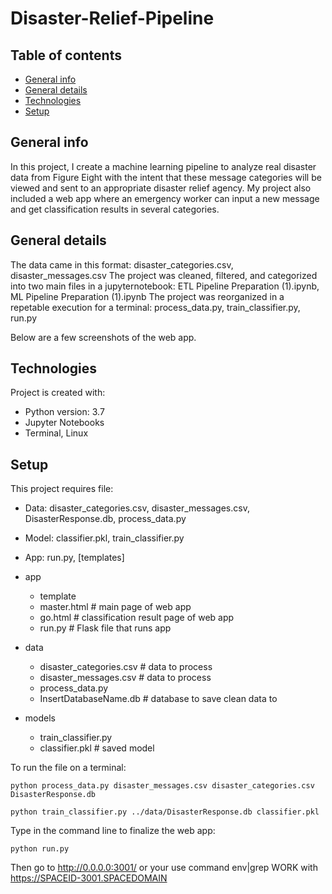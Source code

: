 # Disaster-Relief-Pipeline


## Table of contents
* [General info](#general-info)
* [General details](#General-details)
* [Technologies](#technologies)
* [Setup](#setup)

## General info

In this project, I create a machine learning pipeline to analyze real disaster data from Figure Eight with the intent that these message categories will be viewed and sent to an appropriate disaster relief agency. My project also included a web app where an emergency worker can input a new message and get classification results in several categories. 

## General details
The data came in this format: disaster_categories.csv, disaster_messages.csv
The project was cleaned, filtered, and categorized into two main files in a jupyternotebook: ETL Pipeline Preparation (1).ipynb, ML Pipeline Preparation (1).ipynb
The project was reorganized in a repetable execution for a terminal: process_data.py, train_classifier.py, run.py

Below are a few screenshots of the web app.

## Technologies
Project is created with:
* Python version: 3.7
* Jupyter Notebooks
* Terminal, Linux

	
## Setup
This project requires file:
* Data: disaster_categories.csv, disaster_messages.csv, DisasterResponse.db, process_data.py
* Model: classifier.pkl, train_classifier.py
* App: run.py, [templates]

* app
	* template
	* master.html  # main page of web app
	* go.html  # classification result page of web app
	* run.py  # Flask file that runs app
* data
	* disaster_categories.csv  # data to process 
	* disaster_messages.csv  # data to process
	* process_data.py
	* InsertDatabaseName.db   # database to save clean data to

* models
	* train_classifier.py
 	* classifier.pkl  # saved model 



To run the file on a terminal:

```python process_data.py disaster_messages.csv disaster_categories.csv DisasterResponse.db```

```python train_classifier.py ../data/DisasterResponse.db classifier.pkl```

Type in the command line to finalize the web app:

```python run.py```

Then go to http://0.0.0.0:3001/ or your use command env|grep WORK with https://SPACEID-3001.SPACEDOMAIN

